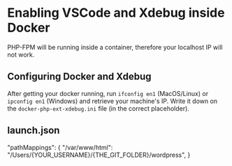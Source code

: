 # Enabling VSCode and Xdebug inside Docker

PHP-FPM will be running inside a container, therefore your localhost IP will not work.

## Configuring Docker and Xdebug
After getting your docker running, run `ifconfig en1` (MacOS/Linux) or `ipconfig en1` (Windows) and retrieve your machine's IP.
Write it down on the `docker-php-ext-xdebug.ini` file (in the correct placeholder).

## launch.json
"pathMappings": {
    "/var/www/html": "/Users/{YOUR_USERNAME}/{THE_GIT_FOLDER}/wordpress",
}


